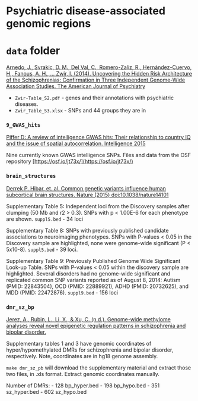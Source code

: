Psychiatric disease-associated genomic regions
===

# `data` folder

[Arnedo, J., Svrakic, D. M., Del Val, C., Romero-Zaliz, R., Hernández-Cuervo, H., Fanous, A. H., … Zwir, I. (2014). Uncovering the Hidden Risk Architecture of the Schizophrenias: Confirmation in Three Independent Genome-Wide Association Studies. The American Journal of Psychiatry](http://ajp.psychiatryonline.org/doi/abs/10.1176/appi.ajp.2014.14040435)

- `Zwir-Table_S2.pdf` - genes and their annotations with psychiatric diseases.
- `Zwir_Table_S3.xlsx` - SNPs and 44 groups they are in

### `9_GWAS_hits`

[Piffer D: A review of intelligence GWAS hits: Their relationship to country IQ and the issue of spatial autocorrelation. Intelligence 2015](http://www.sciencedirect.com/science/article/pii/S0160289615001087)

Nine currently known GWAS intelligence SNPs. Files and data from the OSF repository [https://osf.io/jt73x/](https://osf.io/jt73x/)


### `brain_structures`

[Derrek P. Hibar, et. al. Common genetic variants influence human subcortical brain structures. Nature (2015) doi:10.1038/nature14101](http://www.nature.com/nature/journal/vaop/ncurrent/full/nature14101.html)

Supplementary Table 5: Independent loci from the Discovery samples after clumping (50 Mb and r2 > 0.3). SNPs with p < 1.00E-6 for each phenotype are shown. `suppl5.bed` - 34 loci

Supplementary Table 8: SNPs with previously published candidate associations to neuroimaging phenotypes. SNPs with P-values < 0.05 in the Discovery sample are highlighted, none were genome-wide significant (P < 5x10-8). `suppl5.bed` - 39 loci.

Supplementary Table 9: Previously Published Genome Wide Significant Look-up Table. SNPs with P-values < 0.05 within the discovery sample are highlighted. Several disorders had no genome-wide significant and replicated common SNP variants reported as of August 8, 2014: Autism (PMID: 22843504), OCD (PMID: 22889921), ADHD (PMID: 20732625), and MDD (PMID: 22472876). `suppl9.bed` - 156 loci

### `dmr_sz_bp`

[Jerez, A., Rubin, L., Li, X., & Xu, C. (n.d.). Genome-wide methylome analyses reveal novel epigenetic regulation patterns in schizophrenia and bipolar disorder.](http://www.hindawi.com/journals/bmri/aa/201587/)

Supplementary tables 1 and 3 have genomic coordinates of  hyper/hypomethylated DMRs for schizophrenia and bipolar disorder, respectively. Note, coordinates are in hg18 genome assembly. 

`make dmr_sz_pb` will download the supplementary material and extract those two files, in .xls format. Extract genomic coordinates manually.

Number of DMRs:
    - 128 bp_hyper.bed
    - 198 bp_hypo.bed
    - 351 sz_hyper.bed
    - 602 sz_hypo.bed
